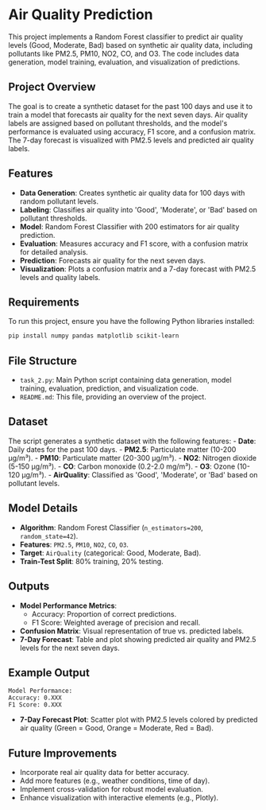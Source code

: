 # Air Quality Prediction

This project implements a Random Forest classifier to predict air
quality levels (Good, Moderate, Bad) based on synthetic air quality
data, including pollutants like PM2.5, PM10, NO2, CO, and O3. The code
includes data generation, model training, evaluation, and visualization
of predictions.

## Project Overview

The goal is to create a synthetic dataset for the past 100 days and use
it to train a model that forecasts air quality for the next seven days.
Air quality labels are assigned based on pollutant thresholds, and the
model's performance is evaluated using accuracy, F1 score, and a
confusion matrix. The 7-day forecast is visualized with PM2.5 levels and
predicted air quality labels.

## Features

-   **Data Generation**: Creates synthetic air quality data for 100 days
    with random pollutant levels.
-   **Labeling**: Classifies air quality into 'Good', 'Moderate', or
    'Bad' based on pollutant thresholds.
-   **Model**: Random Forest Classifier with 200 estimators for air
    quality prediction.
-   **Evaluation**: Measures accuracy and F1 score, with a confusion
    matrix for detailed analysis.
-   **Prediction**: Forecasts air quality for the next seven days.
-   **Visualization**: Plots a confusion matrix and a 7-day forecast
    with PM2.5 levels and quality labels.

## Requirements

To run this project, ensure you have the following Python libraries
installed:

``` bash
pip install numpy pandas matplotlib scikit-learn
```

## File Structure

-   `task_2.py`: Main Python script containing data generation, model
    training, evaluation, prediction, and visualization code.
-   `README.md`: This file, providing an overview of the project.

## Dataset

The script generates a synthetic dataset with the following features: -
**Date**: Daily dates for the past 100 days. - **PM2.5**: Particulate
matter (10-200 µg/m³). - **PM10**: Particulate matter (20-300 µg/m³). -
**NO2**: Nitrogen dioxide (5-150 µg/m³). - **CO**: Carbon monoxide
(0.2-2.0 mg/m³). - **O3**: Ozone (10-120 µg/m³). - **AirQuality**:
Classified as 'Good', 'Moderate', or 'Bad' based on pollutant levels.

## Model Details

-   **Algorithm**: Random Forest Classifier (`n_estimators=200`,
    `random_state=42`).
-   **Features**: `PM2.5`, `PM10`, `NO2`, `CO`, `O3`.
-   **Target**: `AirQuality` (categorical: Good, Moderate, Bad).
-   **Train-Test Split**: 80% training, 20% testing.

## Outputs

-   **Model Performance Metrics**:
    -   Accuracy: Proportion of correct predictions.
    -   F1 Score: Weighted average of precision and recall.
-   **Confusion Matrix**: Visual representation of true vs. predicted
    labels.
-   **7-Day Forecast**: Table and plot showing predicted air quality and
    PM2.5 levels for the next seven days.

## Example Output

    Model Performance:
    Accuracy: 0.XXX
    F1 Score: 0.XXX

-   **7-Day Forecast Plot**: Scatter plot with PM2.5 levels colored by
    predicted air quality (Green = Good, Orange = Moderate, Red = Bad).

## Future Improvements

-   Incorporate real air quality data for better accuracy.
-   Add more features (e.g., weather conditions, time of day).
-   Implement cross-validation for robust model evaluation.
-   Enhance visualization with interactive elements (e.g., Plotly).
